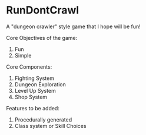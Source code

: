# RunDontCrawl
A "dungeon crawler" style game that I hope will be fun!

Core Objectives of the game:
  1) Fun
  2) Simple

Core Components:
  1) Fighting System
  2) Dungeon Exploration
  3) Level Up System
  4) Shop System

Features to be added:
  1) Procedurally generated
  2) Class system or Skill Choices
